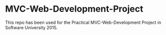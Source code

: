 # MVC-Web-Development-Project

This repo has been used for the Practical MVC-Web-Development Project in Software University 2015.
